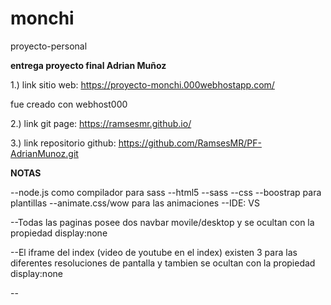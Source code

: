 # monchi
proyecto-personal


**entrega proyecto final  Adrian Muñoz**



1.) link sitio web: https://proyecto-monchi.000webhostapp.com/

fue creado con webhost000 

2.) link git page: https://ramsesmr.github.io/

3.) link repositorio github: https://github.com/RamsesMR/PF-AdrianMunoz.git


**NOTAS**

--node.js como compilador para sass
--html5
--sass
--css
--boostrap para plantillas
--animate.css/wow para las animaciones
--IDE: VS

--Todas las paginas posee dos navbar movile/desktop y se ocultan con la propiedad display:none 

--El iframe del index  (video de youtube en el index) existen 3 para las diferentes resoluciones de pantalla y tambien se ocultan con la propiedad display:none

--
